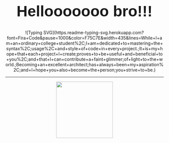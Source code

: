 <div align = "center">
  <h1 style = "border-bottom: none; font-family: Arial, sans-serif; font-size: 48px;"><strong>Hellooooooo bro!!!</strong></h1>
</div>

<div align = "center">
![Typing SVG](https.readme-typing-svg.herokuapp.com?font=Fira+Code&pause=1000&color=F75C7E&width=435&lines=While+I+am+an+ordinary+college+student%2C;I+am+dedicated+to+mastering+the+syntax%2C;usage%2C+and+style+of+code+in+every+project.;It+is+my+hope+that+each+project+I+create;proves+to+be+useful+and+beneficial+to+you%2C;and+that+I+can+contribute+a+faint+glimmer;of+light+to+the+world.;Becoming+an+excellent+architect;has+always+been+my+aspiration%2C;and+I+hope+you+also+become+the+person;you+strive+to+be.)
</div>

---

<div align = "center">
<img height="180em" src="https://github-readme-stats.vercel.app/api/top-langs/?username=eldricarlo&layout=compact&langs_count=8&theme=dark"/>
</div>

